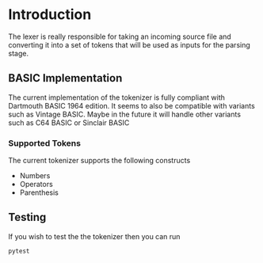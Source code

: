 # Introduction
The lexer is really responsible for taking an incoming source file and converting it into a set of tokens that will be used as inputs for the parsing stage.

## BASIC Implementation
The current implementation of the tokenizer is fully compliant with Dartmouth BASIC 1964 edition.  It seems to also be compatible with variants such as Vintage BASIC.   Maybe in the future it will handle other variants such as C64 BASIC or Sinclair BASIC

### Supported Tokens
The current tokenizer supports the following constructs

- Numbers
- Operators
- Parenthesis

## Testing
If you wish to test the the tokenizer then you can run

```bash
pytest
```
